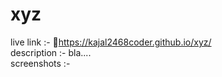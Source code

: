 # xyz
live link :- 📎https://kajal2468coder.github.io/xyz/ <br>
description :- bla.... <br>
screenshots :- <br>
